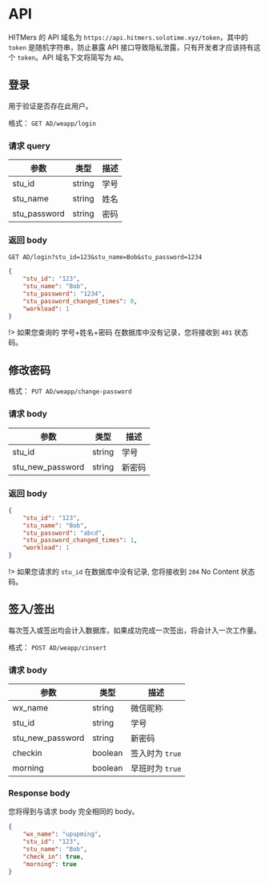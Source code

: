 # API

HITMers 的 API 域名为 `https://api.hitmers.solotime.xyz/token`，其中的 `token` 是随机字符串，防止暴露 API 接口导致隐私泄露，只有开发者才应该持有这个 `token`。API 域名下文将简写为 `AD`。

## 登录

用于验证是否存在此用户。

格式： `GET AD/weapp/login`

### 请求 query

|参数|类型|描述|
|---------|----|-----------|
|stu_id|string|学号|
|stu_name|string|姓名|
|stu_password|string|密码|

### 返回 body

`GET AD/login?stu_id=123&stu_name=Bob&stu_password=1234`

```json
{
    "stu_id": "123",
    "stu_name": "Bob",
    "stu_password": "1234",
    "stu_password_changed_times": 0,
    "workload": 1
}
```

!> 如果您查询的 学号+姓名+密码 在数据库中没有记录，您将接收到 `401` 状态码。

## 修改密码

格式： `PUT AD/weapp/change-password`

### 请求 body

|参数|类型|描述|
|---------|----|-----------|
|stu_id|string|学号|
|stu_new_password|string|新密码|

### 返回 body

```json
{
    "stu_id": "123",
    "stu_name": "Bob",
    "stu_password": "abcd",
    "stu_password_changed_times": 1,
    "workload": 1
}
```
!> 如果您请求的 `stu_id` 在数据库中没有记录, 您将接收到 `204` No Content 状态码。

## 签入/签出

每次签入或签出均会计入数据库，如果成功完成一次签出，将会计入一次工作量。

格式： `POST AD/weapp/cinsert`

### 请求 body

|参数|类型|描述|
|---------|----|-----------|
|wx_name|string|微信昵称|
|stu_id|string|学号|
|stu_new_password|string|新密码|
|checkin|boolean|签入时为 `true`|
|morning|boolean|早班时为 `true`|

### Response body

您将得到与请求 body 完全相同的 body。

```json
{
    "wx_name": "upupming",
    "stu_id": "123",
    "stu_name": "Bob",
    "check_in": true,
    "morning": true
}
```

